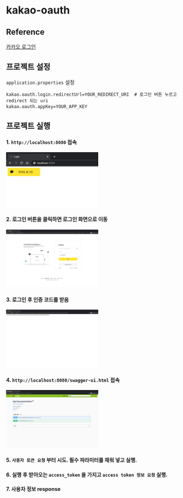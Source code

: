 # kakao-oauth

## Reference
[카카오 로그인](https://developers.kakao.com/docs/latest/ko/kakaologin/rest-api)

## 프로젝트 설정
`application.properties` 설정

```$shell
kakao.oauth.login.redirectUrl=YOUR_REDIRECT_URI  # 로그인 버튼 누르고 redirect 되는 uri
kakao.oauth.appKey=YOUR_APP_KEY
```
## 프로젝트 실행
#### 1. `http://localhost:8080` 접속
<img src="./images/login.png" width="50%">
   
#### 2. 로그인 버튼을 클릭하면 로그인 화면으로 이동
<img src="./images/login-page.png" width="50%">

#### 3. 로그인 후 인증 코드를 받음
<img src="./images/code.png" width="50%">

#### 4. `http://localhost:8080/swagger-ui.html` 접속
<img src="./images/swagger.png" width="50%">

#### 5. `사용자 토큰 요청` 부터 시도. 필수 파라미터를 채워 넣고 실행.   
#### 6. 실행 후 받아오는 `access_token` 을 가지고 `access token 정보 요청` 실행.  
#### 7. 사용자 정보 response
